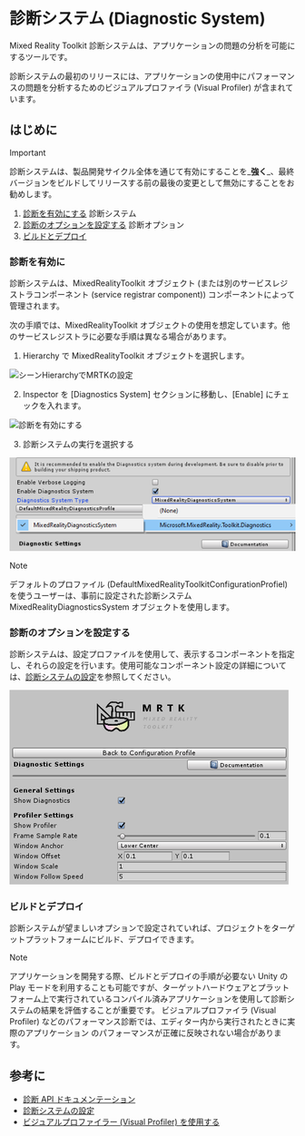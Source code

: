 ﻿# 診断システム (Diagnostic System)

Mixed Reality Toolkit 診断システムは、アプリケーションの問題の分析を可能にするツールです。

診断システムの最初のリリースには、アプリケーションの使用中にパフォーマンスの問題を分析するためのビジュアルプロファイラ (Visual Profiler) が含まれています。

## はじめに

> [!IMPORTANT]
> 診断システムは、製品開発サイクル全体を通じて有効にすることを_**強く**_、最終バージョンをビルドしてリリースする前の最後の変更として無効にすることをお勧めします。

1. [診断を有効にする](#診断を有効に) 診断システム
2. [診断のオプションを設定する](#診断のオプションを設定する) 診断オプション
3. [ビルドとデプロイ](#ビルドとデプロイ)

### 診断を有効に

診断システムは、MixedRealityToolkit オブジェクト (または別のサービスレジストラコンポーネント (service registrar component)) コンポーネントによって管理されます。

次の手順では、MixedRealityToolkit オブジェクトの使用を想定しています。他のサービスレジストラに必要な手順は異なる場合があります。

1. Hierarchy で MixedRealityToolkit オブジェクトを選択します。

![シーンHierarchyでMRTKの設定](../../Documentation/Images/MRTK_ConfiguredHierarchy.png)

2. Inspector を [Diagnostics System] セクションに移動し、[Enable] にチェックを入れます。

![診断を有効にする](../../Documentation/Images/Diagnostics/MRTKConfig_Diagnostics.png)

3. 診断システムの実行を選択する

![診断システムの実装を選択する](../../Documentation/Images/Diagnostics/DiagnosticsSelectSystemType.png)

> [!NOTE]
> デフォルトのプロファイル (DefaultMixedRealityToolkitConfigurationProfiel) を使うユーザーは、事前に設定された診断システム MixedRealityDiagnosticsSystem オブジェクトを使用します。

### 診断のオプションを設定する

診断システムは、設定プロファイルを使用して、表示するコンポーネントを指定し、それらの設定を行います。使用可能なコンポーネント設定の詳細については、[診断システムの設定](../../Documentation/Diagnostics/ConfiguringDiagnostics.md)を参照してください。

![診断の設定オプション](../../Documentation/Images/Diagnostics/DiagnosticsProfile.png)

### ビルドとデプロイ

診断システムが望ましいオプションで設定されていれば、プロジェクトをターゲットプラットフォームにビルド、デプロイできます。

> [!NOTE]
> アプリケーションを開発する際、ビルドとデプロイの手順が必要ない Unity の Play モードを利用することも可能ですが、ターゲットハードウェアとプラットフォーム上で実行されているコンパイル済みアプリケーションを使用して診断システムの結果を評価することが重要です。
> ビジュアルプロファイラ (Visual Profiler) などのパフォーマンス診断では、エディター内から実行されたときに実際のアプリケーション のパフォーマンスが正確に反映されない場合があります。

## 参考に

- [診断 API ドキュメンテーション](xref:Microsoft.MixedReality.Toolkit.Diagnostics)
- [診断システムの設定](ConfiguringDiagnostics.md)
- [ビジュアルプロファイラー (Visual Profiler) を使用する](UsingVisualProfiler.md)
